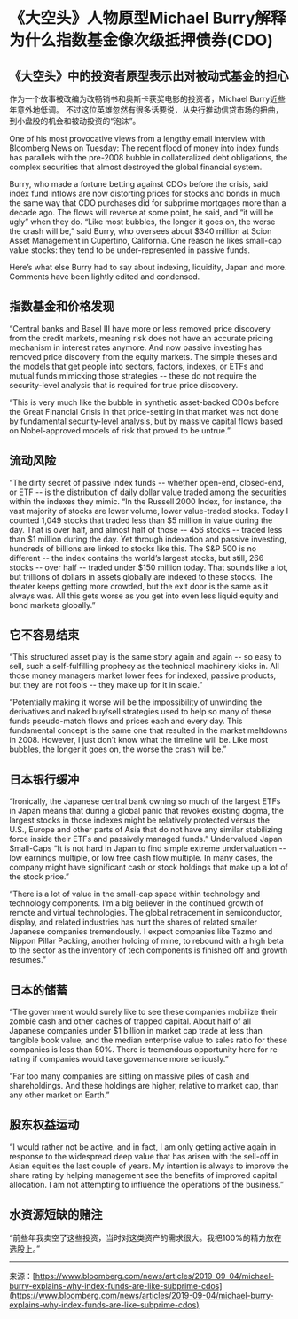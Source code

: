 # 《大空头》人物原型Michael Burry解释为什么指数基金像次级抵押债券(CDO)

## 《大空头》中的投资者原型表示出对被动式基金的担心

作为一个故事被改编为改畅销书和奥斯卡获奖电影的投资者，Michael Burry近些年意外地低调。
不过这位英雄忽然有很多话要说，从央行推动信贷市场的扭曲，到小盘股的机会和被动投资的“泡沫”。

One of his most provocative views from a lengthy email interview with Bloomberg News on Tuesday: The recent flood of money into index funds has parallels with the pre-2008 bubble in collateralized debt obligations, the complex securities that almost destroyed the global financial system.


Burry, who made a fortune betting against CDOs before the crisis, said index fund inflows are now distorting prices for stocks and bonds in much the same way that CDO purchases did for subprime mortgages more than a decade ago. The flows will reverse at some point, he said, and “it will be ugly” when they do.
“Like most bubbles, the longer it goes on, the worse the crash will be,” said Burry, who oversees about $340 million at Scion Asset Management in Cupertino, California. One reason he likes small-cap value stocks: they tend to be under-represented in passive funds.

Here’s what else Burry had to say about indexing, liquidity, Japan and more. Comments have been lightly edited and condensed.

## 指数基金和价格发现

“Central banks and Basel III have more or less removed price discovery from the credit markets, meaning risk does not have an accurate pricing mechanism in interest rates anymore. And now passive investing has removed price discovery from the equity markets. The simple theses and the models that get people into sectors, factors, indexes, or ETFs and mutual funds mimicking those strategies -- these do not require the security-level analysis that is required for true price discovery.

“This is very much like the bubble in synthetic asset-backed CDOs before the Great Financial Crisis in that price-setting in that market was not done by fundamental security-level analysis, but by massive capital flows based on Nobel-approved models of risk that proved to be untrue.”

## 流动风险

“The dirty secret of passive index funds -- whether open-end, closed-end, or ETF -- is the distribution of daily dollar value traded among the securities within the indexes they mimic.
“In the Russell 2000 Index, for instance, the vast majority of stocks are lower volume, lower value-traded stocks. Today I counted 1,049 stocks that traded less than $5 million in value during the day. That is over half, and almost half of those -- 456 stocks -- traded less than $1 million during the day. Yet through indexation and passive investing, hundreds of billions are linked to stocks like this. The S&P 500 is no different -- the index contains the world’s largest stocks, but still, 266 stocks -- over half -- traded under $150 million today. That sounds like a lot, but trillions of dollars in assets globally are indexed to these stocks. The theater keeps getting more crowded, but the exit door is the same as it always was. All this gets worse as you get into even less liquid equity and bond markets globally.”


## 它不容易结束

“This structured asset play is the same story again and again -- so easy to sell, such a self-fulfilling prophecy as the technical machinery kicks in. All those money managers market lower fees for indexed, passive products, but they are not fools -- they make up for it in scale.”

“Potentially making it worse will be the impossibility of unwinding the derivatives and naked buy/sell strategies used to help so many of these funds pseudo-match flows and prices each and every day. This fundamental concept is the same one that resulted in the market meltdowns in 2008. However, I just don’t know what the timeline will be. Like most bubbles, the longer it goes on, the worse the crash will be.”

## 日本银行缓冲

“Ironically, the Japanese central bank owning so much of the largest ETFs in Japan means that during a global panic that revokes existing dogma, the largest stocks in those indexes might be relatively protected versus the U.S., Europe and other parts of Asia that do not have any similar stabilizing force inside their ETFs and passively managed funds.”
Undervalued Japan Small-Caps
“It is not hard in Japan to find simple extreme undervaluation -- low earnings multiple, or low free cash flow multiple. In many cases, the company might have significant cash or stock holdings that make up a lot of the stock price.”

“There is a lot of value in the small-cap space within technology and technology components. I’m a big believer in the continued growth of remote and virtual technologies. The global retracement in semiconductor, display, and related industries has hurt the shares of related smaller Japanese companies tremendously. I expect companies like Tazmo and Nippon Pillar Packing, another holding of mine, to rebound with a high beta to the sector as the inventory of tech components is finished off and growth resumes.”

## 日本的储蓄

“The government would surely like to see these companies mobilize their zombie cash and other caches of trapped capital. About half of all Japanese companies under $1 billion in market cap trade at less than tangible book value, and the median enterprise value to sales ratio for these companies is less than 50%. There is tremendous opportunity here for re-rating if companies would take governance more seriously.”

“Far too many companies are sitting on massive piles of cash and shareholdings. And these holdings are higher, relative to market cap, than any other market on Earth.”

## 股东权益运动

“I would rather not be active, and in fact, I am only getting active again in response to the widespread deep value that has arisen with the sell-off in Asian equities the last couple of years. My intention is always to improve the share rating by helping management see the benefits of improved capital allocation. I am not attempting to influence the operations of the business.”

## 水资源短缺的赌注

“前些年我卖空了这些投资，当时对这类资产的需求很大。我把100%的精力放在选股上。”

---

来源：[https://www.bloomberg.com/news/articles/2019-09-04/michael-burry-explains-why-index-funds-are-like-subprime-cdos](https://www.bloomberg.com/news/articles/2019-09-04/michael-burry-explains-why-index-funds-are-like-subprime-cdos)
